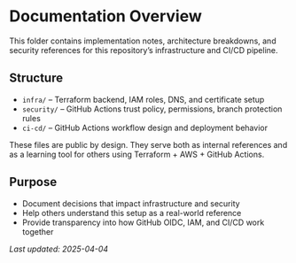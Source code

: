 # Documentation Overview

This folder contains implementation notes, architecture breakdowns, and security references for this repository’s infrastructure and CI/CD pipeline.

## Structure

- `infra/` – Terraform backend, IAM roles, DNS, and certificate setup
- `security/` – GitHub Actions trust policy, permissions, branch protection rules
- `ci-cd/` – GitHub Actions workflow design and deployment behavior

These files are public by design. They serve both as internal references and as a learning tool for others using Terraform + AWS + GitHub Actions.

## Purpose

- Document decisions that impact infrastructure and security
- Help others understand this setup as a real-world reference
- Provide transparency into how GitHub OIDC, IAM, and CI/CD work together

_Last updated: 2025-04-04_

